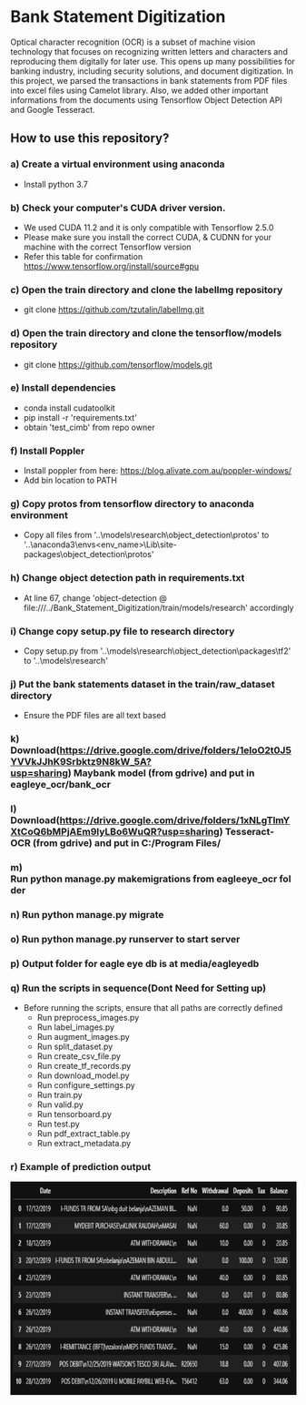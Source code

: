 # Bank Statement Digitization
Optical character recognition (OCR) is a subset of machine vision technology that focuses on recognizing written letters and characters and reproducing them digitally for later use. This opens up many possibilities for banking industry, including security solutions, and document digitization. In this project, we parsed the transactions in bank statements from PDF files into excel files using Camelot library. Also, we added other important informations from the documents using Tensorflow Object Detection API and Google Tesseract.

## How to use this repository?
### <b>a) Create a virtual environment using anaconda</b>
  - Install python 3.7

### <b>b) Check your computer's CUDA driver version.</b>
  - We used CUDA 11.2 and it is only compatible with Tensorflow 2.5.0
  - Please make sure you install the correct CUDA, & CUDNN for your machine with the correct Tensorflow version
  - Refer this table for confirmation https://www.tensorflow.org/install/source#gpu
  
### <b>c) Open the train directory and clone the labelImg repository</b>
  - git clone https://github.com/tzutalin/labelImg.git
  
### <b>d) Open the train directory and clone the tensorflow/models repository</b>
  - git clone https://github.com/tensorflow/models.git
  
### <b>e) Install dependencies</b>
  - conda install cudatoolkit
  - pip install -r 'requirements.txt'
  - obtain 'test_cimb' from repo owner

### <b>f) Install Poppler</b>
  - Install poppler from here: https://blog.alivate.com.au/poppler-windows/
  - Add bin location to PATH

### <b>g) Copy protos from tensorflow directory to anaconda environment </b>
  - Copy all files from '..\models\research\object_detection\protos' to '..\anaconda3\envs\<env_name>\Lib\site-packages\object_detection\protos'

### <b>h) Change object detection path in requirements.txt </b>
  - At line 67, change 'object-detection @ file:///../Bank_Statement_Digitization/train/models/research' accordingly

### <b>i) Change copy setup.py file to research directory </b>
  - Copy setup.py from '..\models\research\object_detection\packages\tf2' to '..\models\research'

### <b>j) Put the bank statements dataset in the train/raw_dataset directory</b>
  - Ensure the PDF files are all text based

### <b>k) Download(https://drive.google.com/drive/folders/1eIoO2t0J5YVVkJJhK9Srbktz9N8kW_5A?usp=sharing) Maybank model (from gdrive) and put in eagleye_ocr/bank_ocr</b>

### <b>l) Download(https://drive.google.com/drive/folders/1xNLgTlmYXtCoQ6bMPjAEm9lyLBo6WuQR?usp=sharing) Tesseract-OCR (from gdrive) and put in C:/Program Files/</b>

### <b>m) Run python manage.py makemigrations from eagleeye_ocr folder</b>

### <b>n) Run python manage.py migrate</b>

### <b>o) Run python manage.py runserver to start server</b>

### <b>p) Output folder for eagle eye db is at media/eagleyedb</b>

### <b>q) Run the scripts in sequence</b>(Dont Need for Setting up)
  
  - Before running the scripts, ensure that all paths are correctly defined
    - Run preprocess_images.py
    - Run label_images.py
    - Run augment_images.py
    - Run split_dataset.py
    - Run create_csv_file.py
    - Run create_tf_records.py
    - Run download_model.py
    - Run configure_settings.py
    - Run train.py
    - Run valid.py
    - Run tensorboard.py
    - Run test.py
    - Run pdf_extract_table.py
    - Run extract_metadata.py


### <b>r) Example of prediction output</b>

<img src="./references/output_cimb.PNG" width="750" height="375" align="center"/>
